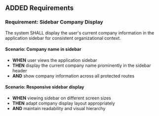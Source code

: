 ## ADDED Requirements

### Requirement: Sidebar Company Display

The system SHALL display the user's current company information in the application sidebar for consistent organizational context.

#### Scenario: Company name in sidebar

- **WHEN** user views the application sidebar
- **THEN** display the current company name prominently in the sidebar header
- **AND** show company information across all protected routes

#### Scenario: Responsive sidebar display

- **WHEN** viewing sidebar on different screen sizes
- **THEN** adapt company display layout appropriately
- **AND** maintain readability and visual hierarchy
